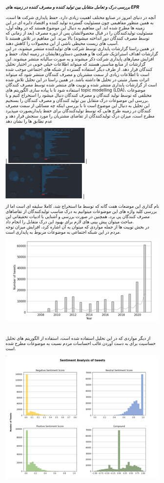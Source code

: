 ***بررسی درک و تعامل متقابل بین تولید کننده و مصرف کننده در زمینه های EPR***
<br/>
<br/>
آنچه در دنیای امروز در صنایع مختلف اهمیت زیادی دارد، حفظ پایداری شرکت ها است، به همین منظور مفاهیمی چون مسئولیت گسترده تولید کننده و اقتصاد دایره ای در این زمینه ها مطرح شده اند. این مفاهیم به دنبال این موضوع هستند که در وهله اول، مسئولیت تولیدکنندگان را در قبال محصولاتشان پس از دوره مصرف (بعد از زمانی که توسط مصرف کنندگان دور انداخته میشوند) بالا ببرند. این مفاهیم در تلاش هستند تا آسیب های زیست محیطی ناشی از این محصولات را کاهش دهند.
<br/>
در همین راستا گزارشات پایداری توسط شرکت های تولیدکننده منتشر میشوند، در این گزارشات اهداف استراتژیک شرکت ها و همچنین دستاوردهایشان در زمینه ایجاد، حفظ و افزایش معیارهای پایداری شرکت ذکر میشوند و به صورت سالیانه منتشر میشوند. این گزارشات از منابع مناسبی هستند که میتواند اطلاعات خیلی خوبی در اختیار تحلیل کنندگان قرار دهد. از طرف دیگر استفاده گسترده از شبکه های اجتماعی موجب شده است تا اطلاعات زیادی از سمت مشتریان و مصرف کنندگان منتشر شود که میتواند اثرات بسیار مثبتی در تحلیل ها داشته باشد. در همین راستا در این تحلیل تلاش شده است از گزارشات پایداری منتشر شده و توییت های منتشر شده توسط مصرف کنندگان استفاده شود تا با پیاده سازی الگوریتم های topic modelling (LDA)، موضوعات مختلفی که توسط تولید کنندگان و مصرف کنندگان دنبال میشود را استخراج کنیم و با بررسی این موضوعات درک متقابل بین تولید کنندگان و مصرف کنندگان را بسنجیم.
<br/>
این تحلیل به دنیال این موضوع است تا با بررسی اینکه چه مسائلی از سمت مصرف کنندگان در زمینه طرح هایی که توسط تولیدکنندگان برای حفظ پایداریصورت میپذیرد مطرح است، میزان درک تولیدکنندگان از تقاضای مشتریان را مورد سنجش قرار دهد و عدم تطابق ها را نشان دهد
<br/>
<!-- |<img src="https://github.com/soroushgj/Twitter-analysis/blob/main/images/reports.PNG"> | <img src="https://github.com/soroushgj/Twitter-analysis/blob/main/images/tweets.PNG">| -->
<!-- ![Reports Topics](https://github.com/soroushgj/Twitter-analysis/blob/main/images/tweets.PNG) -->
| <img src="https://github.com/soroushgj/Twitter-analysis/blob/main/images/reports.PNG" width="250"> | <img src="https://github.com/soroushgj/Twitter-analysis/blob/main/images/tweets.PNG" width="250"> |
<br/>

نام گذاری این موضعات هفت گانه که توسط ما استخراج شد، کاملا سلیقه ای است اما از بررسی کلید واژه های این موضوعات میتوانیم به درک مناسب تولیدکنندگان از تقاضاهای مصرف کنندگان پی برد، همچنین در صورت بررسی و آشنایی با ادبیات تحقیقاتی این مباحث میتوان پیش بینی های لازم برای بهبود این درک متقابل را انجام داد.
<br/>
در بخش توییت ها از جمله مواردی که میتوان به آن اشاره کرد، افزایش میزان توجه مردم در این شبکه اجتماعی به موضوعات مربوط به پایداری است.
<br/>

![Number of tweets through years](https://github.com/soroushgj/Twitter-analysis/blob/main/images/%23tweets.PNG)

<br/>

از دیگر مواردی که در این تحلیل استفاده شده است، استفاده از الگوریتم های تحلیل حساسیت برای به دست آوردن غالب احساسات مردم نسبت به موضوعات مطرح شده است.
<br/>

![Sentiment Analysis on Tweets](https://github.com/soroushgj/Twitter-analysis/blob/main/images/sentime.PNG)
